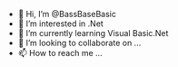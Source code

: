 - 👋 Hi, I’m @BassBaseBasic
- 👀 I’m interested in .Net
- 🌱 I’m currently learning Visual Basic.Net
- 💞️ I’m looking to collaborate on ...
- 📫 How to reach me ...

<!---
BassBaseBasic/BassBaseBasic is a ✨ special ✨ repository because its `README.md` (this file) appears on your GitHub profile.
You can click the Preview link to take a look at your changes.
--->

